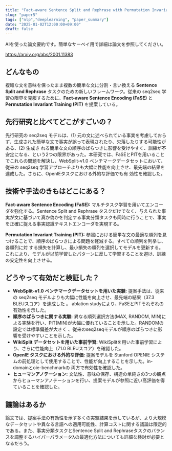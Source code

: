 ```yaml
---
title: "Fact-aware Sentence Split and Rephrase with Permutation Invariant Training (AI論文要約)"
slug: "paper5"
tags: ["nlp","deeplearning", "paper_summary"]
date: "2025-01-02T12:00:00+09:00"
draft: false
---
```


AIを使った論文要約です。簡単なサーベイ用で詳細は論文を参照してください。

https://arxiv.org/abs/2001.11383

## どんなもの
複雑な文を意味を保ったまま複数の簡単な文に分割・言い換える **Sentence Split and Rephrase** タスクのための新しいフレームワーク。従来の seq2seq 学習の限界を克服するために、**Fact-aware Sentence Encoding (FaSE)** と **Permutation Invariant Training (PIT)** を提案している。


## 先行研究と比べてどこがすごいの？

先行研究の seq2seq モデルは、(1) 元の文に述べられている事実を考慮しておらず、生成された簡単な文で事実が誤って表現されたり、欠落したりする可能性がある、(2) 生成さ れる簡単な文の順序のばらつきに影響を受けやすく、訓練が不安定になる、という2つの限界があった。本研究では、FaSEとPITを用いることでこれらの問題を解決し、WebSplit-v1.0 ベンチマークデータセットにおいて、従来の seq2seq 学習アプローチよりも大幅に性能を向上させ、最先端の結果を達成した。さらに、OpenIEタスクにおける外的な評価でも有 効性を確認した。


## 技術や手法のきもはどこにある？

**Fact-aware Sentence Encoding (FaSE):**  マルチタスク学習を用いてエンコーダを強化する。Sentence Split and Rephrase タスクだけでなく、与えられた事実が文に基づいて真か偽かを判定する事実分類タスクも同時に行うことで、事実を正確に捉える事実認識テキストエンコーダを実現する。

**Permutation Invariant Training (PIT):**  参照における簡単な文の最適な順列を見つけることで、順序のばらつきによる問題を軽減する。すべての順列を列挙し、各順列に対 する損失を計算し、最小損失の順列を選択してモデルを更新する。これにより、モデルが以前学習したパターンに反して学習することを避け、訓練の安定性を向上させる。


## どうやって有効だと検証した？

* **WebSplit-v1.0 ベンチマークデータセットを用いた実験:**  提案手法は、従来の seq2seq モデルよりも大幅に性能を向上させ、最先端の結果（37.3 BLEUスコア）を達成した 。 ablation studyにより、FaSEとPITそれぞれの有効性を示した。
* **順序のばらつきに関する実験:**  異なる順列選択方法(MAX, RANDOM, MIN)による実験を行い、PIT(MIN)が大幅に優れていることを示した。RANDOMの設定では標準偏差が大きく 、従来のseq2seqモデルが順序のばらつきに影響を受けやすいことを示した。
* **WikiSplit データセットを用いた事前学習:** WikiSplitを用いた事前学習により、さらに性能向上（71.0 BLEUスコア）を確認した。
* **OpenIE タスクにおける外的な評価:**  提案モデルを Stanford OPENIE システムの前処理として使用することで、性能が向上することを示した。in-domainとoie-benchmarkの 両方で有効性を確認した。
* **ヒューマンアノテーション:**  文法性、意味の保存、構造の単純さの3つの観点からヒューマンアノテーションを行い、提案モデルが参照に近い高評価を得ていることを確認した。


## 議論はあるか

論文では、提案手法の有効性を示す多くの実験結果を示しているが、より大規模なデータセットや異なる言語への適用可能性、計算コストに関する議論は限定的である。また、事実分類タスクとSentence Split and Rephraseタスクのバランスを調整するハイパーパラメータλの最適化方法についても詳細な検討が必要となるだろう。